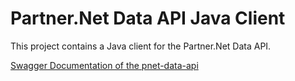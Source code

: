 # Partner.&#78;et Data API Java Client

This project contains a Java client for the Partner.&#78;et Data API.

[Swagger Documentation of the pnet-data-api](https://porscheinformatik.github.io/pnet-data-api/)


